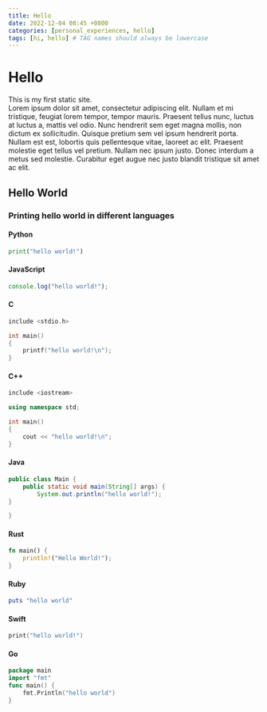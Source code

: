 ```yaml
---
title: Hello
date: 2022-12-04 08:45 +0800
categories: [personal_experiences, hello]
tags: [hi, hello] # TAG names should always be lowercase
---
```


# Hello

This is my first static site.  
Lorem ipsum dolor sit amet, consectetur adipiscing elit. Nullam et mi tristique, feugiat lorem tempor, tempor mauris. Praesent tellus nunc, luctus at luctus a, mattis vel odio. Nunc hendrerit sem eget magna mollis, non dictum ex sollicitudin. Quisque pretium sem vel ipsum hendrerit porta. Nullam est est, lobortis quis pellentesque vitae, laoreet ac elit. Praesent molestie eget tellus vel pretium. Nullam nec ipsum justo. Donec interdum a metus sed molestie. Curabitur eget augue nec justo blandit tristique sit amet ac elit.

## Hello World

### Printing hello world in different languages

#### Python

```py
print("hello world!")
```

#### JavaScript

```javascript
console.log("hello world!");
```

#### C

```c
include <stdio.h>

int main()
{
    printf("hello world!\n");
}
```

#### C++

```c++
include <iostream>

using namespace std;

int main()
{
    cout << "hello world!\n";
}
```

#### Java

```java
public class Main {
    public static void main(String[] args) {
        System.out.println("hello world!");
}

}
```

#### Rust

```rust
fn main() {
    println!("Hello World!");
}
```

#### Ruby

```ruby
puts "hello world"
```

#### Swift

```swift
print("hello world!")
```

#### Go

```go
package main
import "fmt"
func main() {
    fmt.Println("hello world")
}
```
